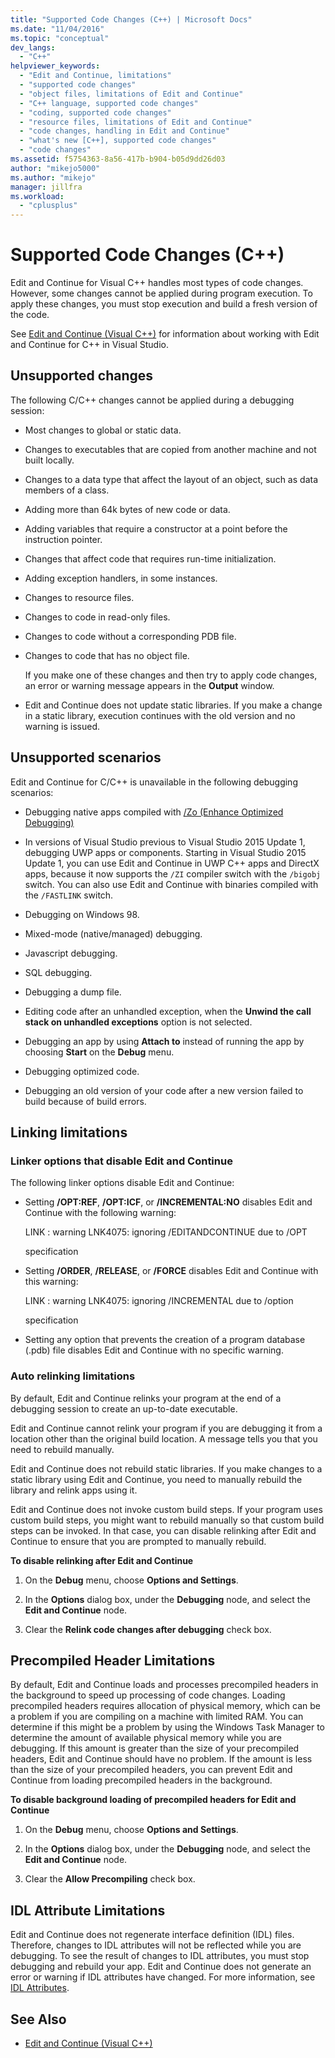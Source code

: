 ```yaml
---
title: "Supported Code Changes (C++) | Microsoft Docs"
ms.date: "11/04/2016"
ms.topic: "conceptual"
dev_langs:
  - "C++"
helpviewer_keywords:
  - "Edit and Continue, limitations"
  - "supported code changes"
  - "object files, limitations of Edit and Continue"
  - "C++ language, supported code changes"
  - "coding, supported code changes"
  - "resource files, limitations of Edit and Continue"
  - "code changes, handling in Edit and Continue"
  - "what's new [C++], supported code changes"
  - "code changes"
ms.assetid: f5754363-8a56-417b-b904-b05d9dd26d03
author: "mikejo5000"
ms.author: "mikejo"
manager: jillfra
ms.workload:
  - "cplusplus"
---
```

# Supported Code Changes (C++)
Edit and Continue for Visual C++ handles most types of code changes. However, some changes cannot be applied during program execution. To apply these changes, you must stop execution and build a fresh version of the code.

 See [Edit and Continue (Visual C++)](../debugger/edit-and-continue-visual-cpp.md) for information about working with Edit and Continue for C++ in Visual Studio.

##  <a name="BKMK_Unsupported_changes"></a> Unsupported changes
 The following C/C++ changes cannot be applied during a debugging session:

- Most changes to global or static data.

- Changes to executables that are copied from another machine and not built locally.

- Changes to a data type that affect the layout of an object, such as data members of a class.

- Adding more than 64k bytes of new code or data.

- Adding variables that require a constructor at a point before the instruction pointer.

- Changes that affect code that requires run-time initialization.

- Adding exception handlers, in some instances.

- Changes to resource files.

- Changes to code in read-only files.

- Changes to code without a corresponding PDB file.

- Changes to code that has no object file.

  If you make one of these changes and then try to apply code changes, an error or warning message appears in the **Output** window.

- Edit and Continue does not update static libraries. If you make a change in a static library, execution continues with the old version and no warning is issued.

##  <a name="BKMK_Unsupported_scenarios"></a> Unsupported scenarios
 Edit and Continue for C/C++ is unavailable in the following debugging scenarios:

-   Debugging native apps compiled with [/Zo (Enhance Optimized Debugging)](/cpp/build/reference/zo-enhance-optimized-debugging)

-   In versions of Visual Studio previous to Visual Studio 2015 Update 1, debugging UWP apps or components. Starting in Visual Studio 2015 Update 1, you can use Edit and Continue in UWP C++ apps and DirectX apps, because it now supports the `/ZI` compiler switch with the  `/bigobj` switch. You can also use Edit and Continue with binaries compiled with the `/FASTLINK` switch.

-   Debugging on Windows 98.

-   Mixed-mode (native/managed) debugging.

-   Javascript debugging.

-   SQL debugging.

-   Debugging a dump file.

-   Editing code after an unhandled exception, when the **Unwind the call stack on unhandled exceptions** option is not selected.

-   Debugging an app by using **Attach to** instead of running the app by choosing **Start** on the **Debug** menu.

-   Debugging optimized code.

-   Debugging an old version of your code after a new version failed to build because of build errors.

##  <a name="BKMK_Linking_limitations"></a> Linking limitations

###  <a name="BKMK_Linker_options_that_disable_Edit_and_Continue"></a> Linker options that disable Edit and Continue
 The following linker options disable Edit and Continue:

-   Setting **/OPT:REF**, **/OPT:ICF**, or **/INCREMENTAL:NO** disables Edit and Continue with the following warning:

     LINK : warning LNK4075: ignoring /EDITANDCONTINUE due to /OPT

     specification

-   Setting **/ORDER**, **/RELEASE**, or **/FORCE** disables Edit and Continue with this warning:

     LINK : warning LNK4075: ignoring /INCREMENTAL due to /option

     specification

-   Setting any option that prevents the creation of a program database (.pdb) file disables Edit and Continue with no specific warning.

###  <a name="BKMK_Auto_relinking_limitations"></a> Auto relinking limitations
 By default, Edit and Continue relinks your program at the end of a debugging session to create an up-to-date executable.

 Edit and Continue cannot relink your program if you are debugging it from a location other than the original build location. A message tells you that you need to rebuild manually.

 Edit and Continue does not rebuild static libraries. If you make changes to a static library using Edit and Continue, you need to manually rebuild the library and relink apps using it.

 Edit and Continue does not invoke custom build steps. If your program uses custom build steps, you might want to rebuild manually so that custom build steps can be invoked. In that case, you can disable relinking after Edit and Continue to ensure that you are prompted to manually rebuild.

 **To disable relinking after Edit and Continue**

1.  On the **Debug** menu, choose **Options and Settings**.

2.  In the **Options** dialog box, under the **Debugging** node, and select the **Edit and Continue** node.

3.  Clear the **Relink code changes after debugging** check box.

##  <a name="BKMK_Precompiled_Header_Limitations"></a> Precompiled Header Limitations
 By default, Edit and Continue loads and processes precompiled headers in the background to speed up processing of code changes. Loading precompiled headers requires allocation of physical memory, which can be a problem if you are compiling on a machine with limited RAM. You can determine if this might be a problem by using the Windows Task Manager to determine the amount of available physical memory while you are debugging. If this amount is greater than the size of your precompiled headers, Edit and Continue should have no problem. If the amount is less than the size of your precompiled headers, you can prevent Edit and Continue from loading precompiled headers in the background.

 **To disable background loading of precompiled headers for Edit and Continue**

1.  On the **Debug** menu, choose **Options and Settings**.

2.  In the **Options** dialog box, under the **Debugging** node, and select the **Edit and Continue** node.

3.  Clear the **Allow Precompiling** check box.

##  <a name="BKMK_IDL_Attribute_Limitations"></a> IDL Attribute Limitations
 Edit and Continue does not regenerate interface definition (IDL) files. Therefore, changes to IDL attributes will not be reflected while you are debugging. To see the result of changes to IDL attributes, you must stop debugging and rebuild your app. Edit and Continue does not generate an error or warning if IDL attributes have changed. For more information, see [IDL Attributes](/cpp/windows/idl-attributes).

## See Also
- [Edit and Continue (Visual C++)](../debugger/edit-and-continue-visual-cpp.md)